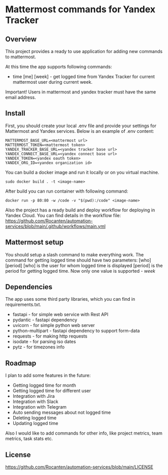 # Mattermost commands for Yandex Tracker

## Overview
This project provides a ready to use application for adding new commands to mattermost.

At this time the app supports following commands:
* time [me] [week] - get logged time from Yandex Tracker for current mattermost user during current week.

Important! Users in mattermost and yandex tracker must have the same email address.

## Install
First, you should create your local .env file and provide your settings for Mattermost and Yandex services. Below is an example of .env content:

    MATTERMOST_BASE_URL=<mattermost url>
    MATTERMOST_TOKEN=<mattermost token>
    YANDEX_TRACKER_BASE_URL=<yandex tracker base url>
    YANDEX_CONNECT_BASE_URL=<yandex connect base url>
    YANDEX_TOKEN=<yandex oauth token>
    YANDEX_ORG_ID=<yandex organization id>

You can build a docker image and run it locally or on you virtual machine.

    sudo docker build . -t <image-name>
    
After build you can run container with following command:

    docker run -p 80:80 -w /code -v "$(pwd):/code" <image-name>

Also the project has a ready build and deploy workflow for deploying in Yandex Cloud. You can find details in the workflow file: https://github.com/Rocanten/automation-services/blob/main/.github/workflows/main.yml

## Mattermost setup
You should setup a slash command to make everything work. 
The command for getting logged time should have two parameters:
    <command-name> [who] [period]
[who] is the user for whom logged time is displayed
[period] is the period for getting logged time. Now only one value is supported - _week_

## Dependencies
The app uses some third party libraries, which you can find in requirements.txt.
* fastapi - for simple web service with Rest API
* pydantic - fastapi dependency
* uvicorn - for simple python web server
* python-multipart - fastapi dependency to support form-data
* requests - for making http requests
* isodate - for parsing iso dates
* pytz - for timezones info

## Roadmap
I plan to add some features in the future:
* Getting logged time for month
* Getting logged time for different user
* Integration with Jira
* Integration with Slack
* Integration with Telegram
* Auto sending messages about not logged time
* Deleting logged time
* Updating logged time

Also I would like to add commands for other info, like project metrics, team metrics, task stats etc.
    
## License
https://github.com/Rocanten/automation-services/blob/main/LICENSE

